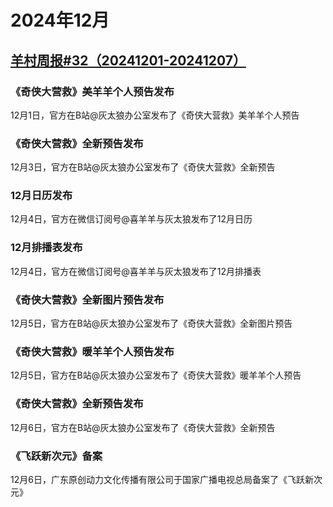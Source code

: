 # 2024年12月
## [羊村周报#32（20241201-20241207）](https://www.bilibili.com/video/BV1idqVYYEwt/)
### 《奇侠大营救》美羊羊个人预告发布
12月1日，官方在B站@灰太狼办公室发布了《奇侠大营救》美羊羊个人预告
### 《奇侠大营救》全新预告发布
12月3日，官方在B站@灰太狼办公室发布了《奇侠大营救》全新预告
### 12月日历发布
12月4日，官方在微信订阅号@喜羊羊与灰太狼发布了12月日历
### 12月排播表发布
12月4日，官方在微信订阅号@喜羊羊与灰太狼发布了12月排播表
### 《奇侠大营救》全新图片预告发布
12月5日，官方在B站@灰太狼办公室发布了《奇侠大营救》全新图片预告
### 《奇侠大营救》暖羊羊个人预告发布
12月5日，官方在B站@灰太狼办公室发布了《奇侠大营救》暖羊羊个人预告
### 《奇侠大营救》全新预告发布
12月6日，官方在B站@灰太狼办公室发布了《奇侠大营救》全新预告
### 《飞跃新次元》备案
12月6日，广东原创动力文化传播有限公司于国家广播电视总局备案了《飞跃新次元》